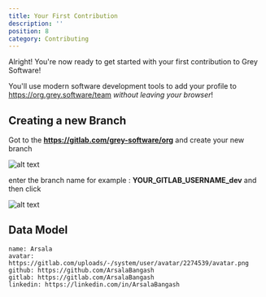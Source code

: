 ```yaml
---
title: Your First Contribution
description: ''
position: 8
category: Contributing
---
```


Alright! You're now ready to get started with your first contribution to Grey Software! 

You'll use modern software development tools to add your profile to https://org.grey.software/team *without leaving your browser*!

## Creating a new Branch

Got to the **https://gitlab.com/grey-software/org** and create your new branch 

![alt text](/Creating_a_branch.png "Creating a new branch")

enter the branch name for example : **YOUR_GITLAB_USERNAME_dev** and then click 

![alt text](/onboarding_creating_branch.png "Creating a new branch")


## Data Model

<code-group>
<code-block label="Markdown" active>


  ```
  name: Arsala
  avatar: https://gitlab.com/uploads/-/system/user/avatar/2274539/avatar.png
  github: https://github.com/ArsalaBangash
  gitlab: https://gitlab.com/ArsalaBangash
  linkedin: https://linkedin.com/in/ArsalaBangash
  ```
 </code-block>

 
</code-group>
